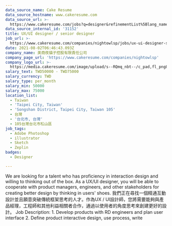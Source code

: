 ```yaml
---
data_source_name: Cake Resume
data_source_hostname: www.cakeresume.com
data_source_url: >-
  https://www.cakeresume.com/jobs?q=designer&refinementList%5Blang_name%5D%5B0%5D=English&refinementList%5Bsalary_type%5D=per_year
data_source_internal_id: '31152'
title: UX/UI designer / senior designer
job_url: >-
  https://www.cakeresume.com/companies/nightowlsp/jobs/ux-ui-designer-senior-designer
date: 2021-08-02T06:46:43.093Z
company_name: 美商夜貓子控股有限責任公司
company_page_url: 'https://www.cakeresume.com/companies/nightowlsp'
company_logo_url: >-
  https://media.cakeresume.com/image/upload/s--RQmq_nbt--/c_pad,fl_png8,h_200,w_200/v1609292240/klh3r3af5hmfnpeq57hz.png
salary_text: TWD50000 - TWD75000
salary_currency: TWD
salary_type: per_month
salary_min: 50000
salary_max: 75000
location_list:
  - Taiwan
  - 'Taipei City, Taiwan'
  - 'Songshan District, Taipei City, Taiwan 105'
  - 台灣
  - '台北市, 台灣'
  - 105台灣台北市松山區
job_tags:
  - Adobe Photoshop
  - illustrator
  - Sketch
  - Zeplin
badges:
  - Designer

---
```


We are looking for a talent who has proficiency in interaction design and willing to thinking out of the box. As a UX/UI designer, you will be able to cooperate with product managers, engineers, and other stakeholders for creating better design by thinking in users' shoes. 我們正在尋找一個精通互動設計並且願意突破傳統框架思考的人才。作為UX / UI設計師，您將需要能夠與產品經理，工程師和其他利益相關者合作，通過以使用者的角度思考來創建更好的設計。 Job Description: 1. Develop products with RD engineers and plan user interface 2. Define product interactive design, use process, write 